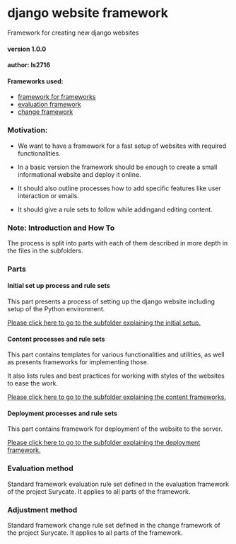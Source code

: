 # django website framework

Framework for creating new django websites

#### version 1.0.0

#### author: ls2716


#### Frameworks used:

- [framework for frameworks](../framework_for_frameworks/)
- [evaluation framework](../evaluation_framework/)
- [change framework](../change_framework/)

### Motivation:

- We want to have a framework for a fast setup of websites with required functionalities.

- In a basic version the framework should be enough to create a small informational website and deploy it online.

- It should also outline processes how to add specific features like user interaction or emails.

- It should give a rule sets to follow while addingand editing content.

### Note: Introduction and How To

The process is split into parts with each of them described in more depth in the files
in the subfolders.


### Parts

#### Initial set up process and rule sets

This part presents a process of setting up the django website including
setup of the Python environment.

[Please click here to go to the subfolder explaining the initial setup.](initial_setup/)


#### Content processes and rule sets

This part contains templates for various functionalities and utilities, as well as presents frameworks for implementing those. 

It also lists rules and best practices for working with styles of the websites to ease 
the work.

[Please click here to go to the subfolder explaining the content frameworks.](content/)


#### Deployment processes and rule sets

This part contains framework for deployment of the website to the server.


[Please click here to go to the subfolder explaining the deployment framework.](deployment/)

### Evaluation method

Standard framework evaluation rule set defined in the evaluation framework of the project Surycate. It applies to all parts of the framework.

### Adjustment method

Standard framework change rule set defined in the change framework of the project Surycate. It applies to all parts of the framework.
